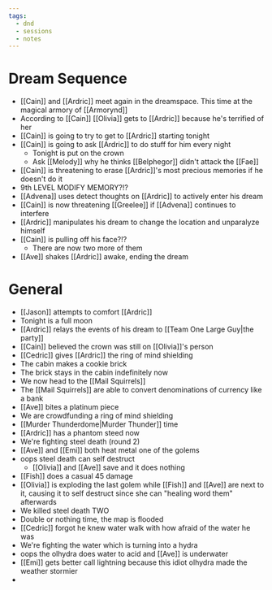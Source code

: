 ```yaml
---
tags:
  - dnd
  - sessions
  - notes
---
```

# Dream Sequence
- [[Cain]] and [[Ardric]] meet again in the dreamspace. This time at the magical armory of [[Armorynd]]
- According to [[Cain]] [[Olivia]] gets to [[Ardric]] because he's terrified of her
- [[Cain]] is going to try to get to [[Ardric]] starting tonight
- [[Cain]] is going to ask [[Ardric]] to do stuff for him every night
	- Tonight is put on the crown
	- Ask [[Melody]] why he thinks [[Belphegor]] didn't attack the [[Fae]]
- [[Cain]] is threatening to erase [[Ardric]]'s most precious memories if he doesn't do it
- 9th LEVEL MODIFY MEMORY?!?
- [[Advena]] uses detect thoughts on [[Ardric]] to actively enter his dream
- [[Cain]] is now threatening [[Greelee]] if [[Advena]] continues to interfere
- [[Ardric]] manipulates his dream to change the location and unparalyze himself
- [[Cain]] is pulling off his face?!?
	- There are now two more of them
- [[Ave]] shakes [[Ardric]] awake, ending the dream
# General
- [[Jason]] attempts to comfort [[Ardric]]
- Tonight is a full moon
- [[Ardric]] relays the events of his dream to [[Team One Large Guy|the party]]
- [[Cain]] believed the crown was still on [[Olivia]]'s person
- [[Cedric]] gives [[Ardric]] the ring of mind shielding
- The cabin makes a cookie brick
- The brick stays in the cabin indefinitely now
- We now head to the [[Mail Squirrels]]
- The [[Mail Squirrels]] are able to convert denominations of currency like a bank
- [[Ave]] bites a platinum piece
- We are crowdfunding a ring of mind shielding
- [[Murder Thunderdome|Murder Thunder]] time
- [[Ardric]] has a phantom steed now
- We're fighting steel death (round 2)
- [[Ave]] and [[Emi]] both heat metal one of the golems
- oops steel death can self destruct
	- [[Olivia]] and [[Ave]] save and it does nothing
- [[Fish]] does a casual 45 damage
- [[Olivia]] is exploding the last golem while [[Fish]] and [[Ave]] are next to it, causing it to self destruct since she can "healing word them" afterwards
- We killed steel death TWO
- Double or nothing time, the map is flooded
- [[Cedric]] forgot he knew water walk with how afraid of the water he was
- We're fighting the water which is turning into a hydra
- oops the olhydra does water to acid and [[Ave]] is underwater
- [[Emi]] gets better call lightning because this idiot olhydra made the weather stormier
- 